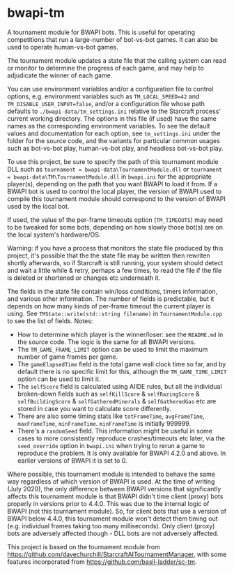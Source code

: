 # bwapi-tm
A tournament module for BWAPI bots. This is useful for operating competitions that run a large-number of bot-vs-bot games. It can also be used to operate human-vs-bot games.

The tournament module updates a state file that the calling system can read or monitor to determine the progress of each game, and may help to adjudicate the winner of each game.

You can use environment variables and/or a configuration file to control options, e.g. environment variables such as `TM_LOCAL_SPEED=42` and `TM_DISABLE_USER_INPUT=false`, and/or a configuration file whose path defaults to `./bwapi-data/tm_settings.ini` relative to the Starcraft process' current working directory. The options in this file (if used) have the same names as the corresponding environment variables. To see the default values and documentation for each option, see `tm_settings.ini` under the folder for the source code, and the variants for particular common usages such as bot-vs-bot play, human-vs-bot play, and headless bot-vs-bot play.

To use this project, be sure to specify the path of this tournament module DLL such as `tournament = bwapi-data\TournamentModule.dll` or `tournament = bwapi-data\TM\TournamentModule.dll` in `bwapi.ini` for the appropriate player(s), depending on the path that you want BWAPI to load it from. If a BWAPI bot is used to control the local player, the version of BWAPI used to compile this tournament module should correspond to the version of BWAPI used by the local bot.

If used, the value of the per-frame timeouts option (`TM_TIMEOUTS`) may need to be tweaked for some bots, depending on how slowly those bot(s) are on the local system's hardware/OS.

Warning: if you have a process that monitors the state file produced by this project, it's possible that the the state file may be written then rewriten shortly afterwards, so if Starcraft is still running, your system should detect and wait a little while & retry, perhaps a few times, to read the file if the file is deleted or shortened or changes etc underneath it.

The fields in the state file contain win/loss conditions, timers information, and various other information. The number of fields is predictable, but it depends on how many kinds of per-frame timeout the current player is using. See `TMState::write(std::string filename)` in `TournamentModule.cpp` to see the list of fields. Notes:
* How to determine which player is the winner/loser: see the `README.md` in the source code. The logic is the same for all BWAPI versions.
* The `TM_GAME_FRAME_LIMIT` option can be used to limit the maximum number of game frames per game.
* The `gameElapsedTime` field is the total game wall clock time so far, and by default there is no specific limit for this, although the `TM_GAME_TIME_LIMIT` option can be used to limit it.
* The `selfScore` field is calculated using AIIDE rules, but all the individual broken-down fields such as `selfKillScore` & `selfRazingScore` & `selfBuildingScore` & `selfGatheredMinerals` & `selfGatheredGas` etc are stored in case you want to calculate score differently.
* There are also some timing stats like `totFrameTime`, `avgFrameTime`, `maxFrameTime`, `minFrameTime`. `minFrameTime` is initially 999999.
* There's a `randomSeed` field. This information might be useful in some cases to more consistently reproduce crashes/timeouts etc later, via the `seed_override` option in `bwapi.ini` when trying to rerun a game to reproduce the problem. It is only available for BWAPI 4.2.0 and above. In earlier versions of BWAPI it is set to 0.

Where possible, this tournament module is intended to behave the same way regardless of which version of BWAPI is used. At the time of writing (July 2020), the only difference between BWAPI versions that significantly affects this tournament module is that BWAPI didn't time client (proxy) bots properly in versions prior to 4.4.0. This was due to the internal logic of BWAPI (not this tournament module). So, for client bots that use a version of BWAPI below 4.4.0, this tournament module won't detect them timing out (e.g. individual frames taking too many milliseconds). Only client (proxy) bots are adversely affected though - DLL bots are not adversely affected.

This project is based on the tournament module from https://github.com/davechurchill/StarcraftAITournamentManager, with some features incorporated from https://github.com/basil-ladder/sc-tm.